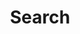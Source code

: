 ---
title: "Search" # in any language you want
layout: "search" # is necessary
#url: "/search"
#description: "search this blog"
summary: "search"
placeholder: "yes sergeant i'm ready to be searched"
hidemeta: false
---